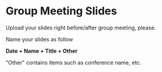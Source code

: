# Group Meeting Slides

Upload your slides right before/after group meeting, please.

Name your slides as follow

**Date + Name + Title + Other**

"Other" contains items such as conference name, etc.
